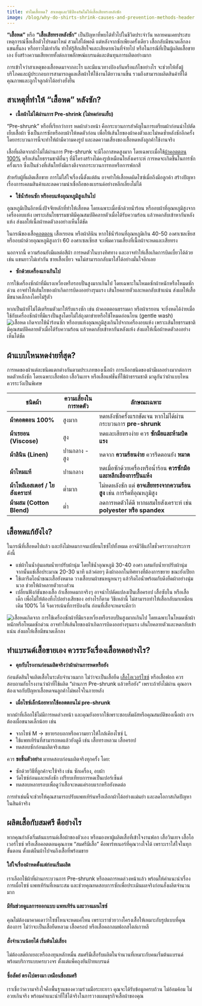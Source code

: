 ```yaml
---
title: ทำไมเสื้อหด? สาเหตุและวิธีป้องกันไม่ให้เสื้อเสียทรงหลังซัก
image: /blog/why-do-shirts-shrink-causes-and-prevention-methods-header.jpg
---
```

 **“เสื้อหด”** หรือ **“เสื้อเสียทรงหลังซัก”** เป็นปัญหาที่พบได้ทั่วไปในชีวิตประจำวัน หลายคนเคยประสบเหตุการณ์ซื้อเสื้อตัวโปรดมาใหม่ สวมใส่ได้พอดี แต่หลังจากซักเพียงครั้งเดียว เสื้อกลับมีขนาดเล็กลง แขนสั้นลง หรือยาวไม่เท่ากัน ทำให้รู้สึกเสียใจและเสียดายเงินที่จ่ายไป หรือในกรณีที่เป็นผู้ผลิตเสื้อขายเอง ยิ่งสร้างความเสียหายทั้งต่อภาพลักษณ์แบรนด์และต้นทุนการผลิตอย่างมาก

การเข้าใจว่าสาเหตุของเสื้อหดมาจากอะไร และมีแนวทางป้องกันหรือแก้ไขอย่างไร จะช่วยให้ทั้งผู้บริโภคและผู้ประกอบการสามารถดูแลเสื้อผ้าให้ใช้งานได้ยาวนานขึ้น รวมถึงสามารถผลิตสินค้าที่ได้คุณภาพและถูกใจลูกค้าได้อย่างยั่งยืน

## สาเหตุที่ทำให้ “เสื้อหด” หลังซัก?

- **เนื้อผ้าไม่ได้ผ่านการ Pre-shrink (ไม่หดก่อนเย็บ)**

“Pre-shrunk” หรือที่เรียกว่าการ หดผ้าล่วงหน้า คือกระบวนการสำคัญในการเตรียมผ้าก่อนนำไปตัดเย็บเสื้อผ้า ซึ่งเป็นการซักหรืออบผ้าให้หดตัวก่อน เพื่อให้เส้นใยของผ้าคงตัวและไม่หดซ้ำหลังซักอีกครั้ง โดยกระบวนการนี้จะทำให้ผ้ามีความคงรูป และลดความเสี่ยงของเสื้อหดหลังลูกค้าใช้งานจริง

เสื้อที่ผลิตจากผ้าไม่ได้ผ่านการ Pre-shrunk จะมีโอกาสหดสูงมาก โดยเฉพาะเมื่อใช้[ผ้าคอตตอน 100%](/what-is-cotton) หรือเส้นใยธรรมชาติอื่นๆ ที่มีโครงสร้างไม่คงรูปเหมือนใยสังเคราะห์ การหดจะเกิดขึ้นในการซักครั้งแรก ซึ่งเป็นช่วงที่เส้นใยยังมีแรงตึงจากกระบวนการทอหรือการฟอกสี

สำหรับผู้ที่ผลิตเสื้อขาย การไม่ใส่ใจเรื่องนี้ตั้งแต่ต้น อาจทำให้เสื้อหดผิดไซซ์เมื่อถึงมือลูกค้า สร้างปัญหาเรื่องการเคลมสินค้าและลดความน่าเชื่อถือของแบรนด์อย่างหลีกเลี่ยงไม่ได้

- **ใช้น้ำร้อนซัก หรืออบแห้งอุณหภูมิสูงเกินไป**

อุณหภูมิเป็นอีกหนึ่งปัจจัยหลักที่ทำให้เสื้อหด โดยเฉพาะเมื่อซักด้วยน้ำร้อน หรืออบผ้าที่อุณหภูมิสูงจากเครื่องอบแห้ง เพราะเส้นใยธรรมชาติมีคุณสมบัติคลายตัวเมื่อได้รับความร้อน แล้วหดกลับเข้าหากันหลังแห้ง ส่งผลให้เนื้อผ้าหดตัวลงอย่างเห็นได้ชัด

ในกรณีของเสื้อ[คอตตอน](/how-many-grades-of-cotton-are-there) เสื้อเรยอน หรือผ้าลินิน หากใช้น้ำร้อนที่อุณหภูมิเกิน 40-50 องศาเซลเซียส หรืออบผ้าด้วยอุณหภูมิสูงกว่า 60 องศาเซลเซียส จะเพิ่มความเสี่ยงที่เนื้อผ้าจะหดและเสียทรง

นอกจากนี้ ความร้อนยังมีผลต่อสีผ้า การหดตัวในบางทิศทาง และอาจทำให้เสื้อเกิดการบิดเบี้ยวได้ด้วย เช่น แขนยาวไม่เท่ากัน ชายเสื้อเบี้ยว จนไม่สามารถกลับมาใส่ได้อย่างมั่นใจอีกเลย

 - **ซักด้วยเครื่องแรงเกินไป**

การใช้เครื่องซักผ้าที่มีแรงเหวี่ยงหรือรอบปั่นสูงมากเกินไป โดยเฉพาะในโหมดซักผ้าหนักหรือโหมดซักด่วน อาจทำให้เส้นใยของผ้าเกิดการบิดงออย่างรุนแรง เส้นใยคลายตัวและหดกลับเข้าแน่น ส่งผลให้เสื้อมีขนาดเล็กลงโดยไม่รู้ตัว

หากเป็นผ้าที่ไม่ได้เตรียมตัวมาให้รับแรงซัก เช่น ผ้าคอตตอนธรรมดา หรือผ้าเรยอน จะยิ่งหดได้ง่ายเมื่อใช้กับเครื่องซักผ้าที่มีแรงปั่นสูงโดยไม่ใส่ถุงตาข่ายหรือใช้โหมดอ่อนโยน (gentle wash)
![เสื้อหด เกิดจากใช้น้ำร้อนซัก หรืออบแห้งอุณหภูมิสูงเกินไปจากเครื่องอบแห้ง เพราะเส้นใยธรรมชาติมีคุณสมบัติคลายตัวเมื่อได้รับความร้อน แล้วหดกลับเข้าหากันหลังแห้ง ส่งผลให้เนื้อผ้าหดตัวลงอย่างเห็นได้ชัด](/blog/93763676_T-shirt-01-min-2048x1452.jpg)

## ผ้าแบบไหนหดง่ายที่สุด?

การหดของผ้าแต่ละชนิดแตกต่างกันตามประเภทของเนื้อผ้า การเลือกชนิดของผ้ามีผลอย่างมากต่อการหดตัวหลังซัก โดยเฉพาะเสื้อฟอก เสื้อวินเทจ หรือเสื้อแฟชั่นที่ใช้ผ้าธรรมชาติ มาดูกันว่าผ้าแบบไหนควรระวังเป็นพิเศษ



| ชนิดผ้า                            | ความเสี่ยงในการหดตัว       | ลักษณะเฉพาะ                                                                 |
|------------------------------------|------------------------------|------------------------------------------------------------------------------|
| **ผ้าคอตตอน 100%**               | สูงมาก                       | หดหลังซักครั้งแรกชัดเจน หากไม่ได้ผ่านกระบวนการ **pre-shrunk**             |
| **ผ้าเรยอน (Viscose)**           | สูง                          | หดและเสียทรงง่าย ควร **ซักมือและห้ามบิดแรง**                               |
| **ผ้าลินิน (Linen)**             | ปานกลาง - สูง               | หดจาก **ความร้อนง่าย** ควรรีดตอนยัง **หมาด**                               |
| **ผ้าไหมแท้**                    | ปานกลาง                     | หดเมื่อซักด้วยเครื่องหรือน้ำร้อน **ควรซักมือและหลีกเลี่ยงการปั่นแห้ง**    |
| **ผ้าโพลีเอสเตอร์ / ใยสังเคราะห์** | ต่ำมาก                       | ไม่หดหลังซัก แต่ **อาจเสียทรงจากความร้อนสูง** เช่น การรีดที่อุณหภูมิสูง    |
| **ผ้าผสม (Cotton Blend)**        | ต่ำ                          | ลดการหดตัวได้ดี หากผสมใยสังเคราะห์ เช่น **polyester หรือ spandex**         |

## เสื้อหดแก้ยังไง?

ในกรณีที่เสื้อหดไปแล้ว และยังไม่หดมากจนเปลี่ยนไซซ์ไปทั้งหมด อาจมีวิธีแก้ไขชั่วคราวบางประการดังนี้

- แช่ผ้าในน้ำอุ่นผสมน้ำยาปรับผ้านุ่ม โดยใช้น้ำอุณหภูมิ 30-40 องศา ผสมกับน้ำยาปรับผ้านุ่ม จากนั้นแช่เสื้อประมาณ 20-30 นาที แล้วค่อยๆ ดึงผ้าออกในทิศทางที่ต้องการขยาย ขณะยังเปียก
- ใช้เตารีดไอน้ำขณะเสื้อยังหมาด วางเสื้อบนผ้าขนหนูหนาๆ แล้วรีดไอน้ำพร้อมกับดึงยืดผ้าอย่างนุ่มนวล ช่วยให้ผ้าคลายตัวบางส่วน
- เปลี่ยนฟังก์ชันของเสื้อ ถ้าเสื้อหดมากจริงๆ อาจนำไปดัดแปลงเป็นเสื้อครอป เสื้อซับใน หรือเสื้อเด็ก เพื่อไม่ให้ต้องทิ้งไปอย่างเสียของ
อย่างไรก็ตาม วิธีเหล่านี้ ไม่สามารถทำให้เสื้อกลับมาเหมือนเดิม 100% ได้ จึงควรเน้นที่การป้องกัน ก่อนที่เสื้อจะหดจะดีกว่า

![เสื้อหดเกิดจาก การใช้เครื่องซักผ้าที่มีแรงเหวี่ยงหรือรอบปั่นสูงมากเกินไป โดยเฉพาะในโหมดซักผ้าหนักหรือโหมดซักด่วน อาจทำให้เส้นใยของผ้าเกิดการบิดงออย่างรุนแรง เส้นใยคลายตัวและหดกลับเข้าแน่น ส่งผลให้เสื้อมีขนาดเล็กลง](/blog/1102-min.jpg)

## ทำแบรนด์เสื้อขายเอง ควรระวังเรื่องเสื้อหดอย่างไร?

- **คุยกับโรงงานก่อนผลิตจริงว่าผ้าผ่านการหดหรือยัง**

ก่อนตัดสินใจผลิตเสื้อในระดับจำนวนมาก ไม่ว่าจะเป็นเสื้อยืด [เสื้อโอเวอร์ไซซ์](/oversized-shirt-big-shirt/) หรือเสื้อฟอก ควรสอบถามกับโรงงานว่าผ้าที่ใช้ผลิต “ผ่านการ Pre-shrunk แล้วหรือยัง” เพราะถ้ายังไม่ผ่าน คุณอาจต้องเจอกับปัญหาเสื้อหดจนลูกค้าไม่พอใจในภายหลัง

- **เผื่อไซซ์เล็กน้อยหากใช้คอตตอนไม่ pre-shrunk**

หากผ้าที่เลือกใช้ไม่มีการหดล่วงหน้า และคุณยังอยากใช้เพราะชอบสัมผัสหรือคุณสมบัติของเนื้อผ้า อาจต้องเผื่อขนาดเล็กน้อย เช่น

- จากไซซ์ M → ขยายรอบอกหรือความยาวให้ใกล้เคียงไซซ์ L
- ใช้แพทเทิร์นที่สามารถหดแล้วยังดูดี เช่น เสื้อทรงหลวม เสื้อครอป
- ทดสอบซักก่อนผลิตจริงเสมอ

ควร **ขอชิ้นตัวอย่าง** มาทดสอบก่อนผลิตจริงทุกครั้ง โดย:

- ซักด้วยวิธีที่ลูกค้าจะใช้จริง เช่น ซักเครื่อง, อบผ้า
- วัดไซซ์ก่อนและหลังซัก เปรียบเทียบการหดเป็นเปอร์เซ็นต์
- ทดสอบหลายรอบเพื่อดูว่าเสื้อจะหดแค่รอบแรกหรือยังหดต่อ

การทำเช่นนี้จะช่วยให้คุณสามารถปรับแพทเทิร์นหรือเลือกผ้าได้อย่างแม่นยำ และลดโอกาสเกิดปัญหาในสินค้าจริง

## ผลิตเสื้อกับสมศรี ดีอย่างไร

หากคุณกำลังเริ่มต้นแบรนด์เสื้อผ้าของตัวเอง หรือมองหาผู้ผลิตเสื้อที่เข้าใจงานฟอก เสื้อวินเทจ เสื้อโอเวอร์ไซซ์ หรือเสื้อคอตตอนคุณภาพ “สมศรีมีเสื้อ” คือพาร์ทเนอร์ที่คุณวางใจได้ เพราะเราใส่ใจในทุกขั้นตอน ตั้งแต่ผืนผ้าไปจนถึงเสื้อที่พร้อมขาย

#### ใส่ใจเรื่องผ้าหดตั้งแต่ก่อนเริ่มผลิต

เราเลือกใช้ผ้าที่ผ่านกระบวนการ Pre-shrunk หรือลดการหดล่วงหน้าแล้ว พร้อมให้คำแนะนำเรื่องการเผื่อไซซ์ แพทเทิร์นที่เหมาะสม และช่วยคุณทดสอบการซักเพื่อประเมินผลจริงก่อนสั่งผลิตจำนวนมาก

#### มีทีมช่วยดูแลการออกแบบ แพทเทิร์น และวางแผนไซซ์

คุณไม่ต้องมาคาดเดาว่าไซซ์ไหนจะหดแค่ไหน เพราะเราช่วยวางโครงเสื้อให้เหมาะกับรูปแบบที่คุณต้องการ ไม่ว่าจะเป็นเสื้อยืดหลวม เสื้อครอป หรือเสื้อคอกลมฟอกสไตล์เกาหลี

#### สั่งจำนวนน้อยได้ เริ่มต้นไม่เสี่ยง

ไม่ต้องสต็อกเยอะหรือลงทุนหลักหมื่น สมศรีมีเสื้อรับผลิตในจำนวนที่เหมาะกับคนเริ่มต้นแบรนด์ พร้อมบริการแบบครบวงจร ตั้งแต่แพ็คถุงยันป้ายแบรนด์

#### ซื่อสัตย์ ตรงไปตรงมา เหมือนชื่อสมศรี

เราเชื่อว่าความจริงใจคือพื้นฐานของความร่วมมือระยะยาว คุณจะได้รับข้อมูลครบถ้วน ไม่อ้อมค้อม ไม่อวยเกินจริง พร้อมคำแนะนำที่ใช้ได้จริงในการวางแผนธุรกิจเสื้อผ้าของคุณ
